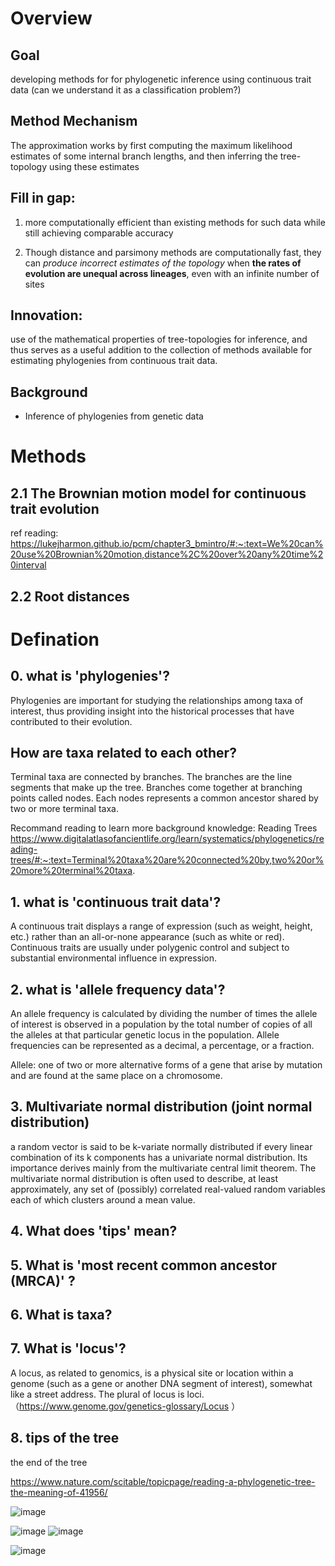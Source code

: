 # Overview

## Goal

developing methods for for phylogenetic inference using continuous trait data (can we understand it as a classification problem?)

## Method Mechanism

The approximation works by first computing the maximum likelihood estimates of some internal branch lengths, and then inferring the tree-topology using these estimates

## Fill in gap: 
1. more computationally efficient than existing methods for such data while still achieving comparable accuracy

2. Though distance and parsimony methods are computationally fast, they can *produce incorrect estimates of the topology* when **the rates of 
evolution are unequal across lineages**, even with an infinite number of 
sites
## Innovation:
use of the mathematical properties of tree-topologies for inference, and thus serves as a useful addition to the collection of methods available for estimating phylogenies from continuous trait data. 

## Background

- Inference of phylogenies from genetic data


# Methods

## 2.1 The Brownian motion model for continuous trait evolution 

ref reading: https://lukejharmon.github.io/pcm/chapter3_bmintro/#:~:text=We%20can%20use%20Brownian%20motion,distance%2C%20over%20any%20time%20interval

## 2.2 Root distances


# Defination

## 0. what is 'phylogenies'?

Phylogenies are important for studying the relationships among taxa of interest, thus providing insight into the historical processes that have contributed to their evolution.

## How are taxa related to each other?

Terminal taxa are connected by branches. The branches are the line segments that make up the tree. Branches come together at branching points called nodes. Each nodes represents a common ancestor shared by two or more terminal taxa.

Recommand reading to learn more background knowledge: Reading Trees  https://www.digitalatlasofancientlife.org/learn/systematics/phylogenetics/reading-trees/#:~:text=Terminal%20taxa%20are%20connected%20by,two%20or%20more%20terminal%20taxa.

## 1. what is 'continuous trait data'?

A continuous trait displays a range of expression (such as weight, height, etc.) rather than an all-or-none appearance (such as white or red). Continuous traits are usually under polygenic control and subject to substantial environmental influence in expression.

## 2. what is 'allele frequency data'?

An allele frequency is calculated by dividing the number of times the allele of interest is observed in a population by the total number of copies of all the alleles at that particular genetic locus in the population. Allele frequencies can be represented as a decimal, a percentage, or a fraction.

Allele: one of two or more alternative forms of a gene that arise by mutation and are found at the same place on a chromosome.

## 3. Multivariate normal distribution (joint normal distribution)

a random vector is said to be k-variate normally distributed if every linear combination of its k components has a univariate normal distribution. Its importance derives mainly from the multivariate central limit theorem. The multivariate normal distribution is often used to describe, at least approximately, any set of (possibly) correlated real-valued random variables each of which clusters around a mean value.

## 4. What does 'tips' mean?

## 5. What is 'most recent common ancestor (MRCA)' ?

## 6. What is taxa?

## 7. What is 'locus'?

A locus, as related to genomics, is a physical site or location within a genome (such as a gene or another DNA segment of interest), somewhat like a street address. The plural of locus is loci. （https://www.genome.gov/genetics-glossary/Locus ）

## 8. tips of the tree

the end of the tree

https://www.nature.com/scitable/topicpage/reading-a-phylogenetic-tree-the-meaning-of-41956/

![image](https://user-images.githubusercontent.com/90790297/177446453-ca0a502a-ae4b-4aa6-809d-a9709e94d798.png)

![image](https://user-images.githubusercontent.com/90790297/177446539-901184ba-4cd7-4880-9910-aab5b02fa9b9.png)
![image](https://user-images.githubusercontent.com/90790297/177447148-faf308c0-a2b0-42d7-8aa8-e359a60a3a72.png)


![image](https://user-images.githubusercontent.com/90790297/177446740-1e1c3126-cbdf-4bbb-a584-5186a54da1d7.png)


